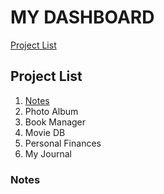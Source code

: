 # MY DASHBOARD

[Project List](#project-lis)

<a name="project-list"/>

## Project List

1. [Notes](#notes)
2. Photo Album
3. Book Manager
4. Movie DB
5. Personal Finances
6. My Journal

<a name="notes"/>

### Notes
